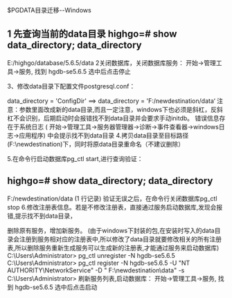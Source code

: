 $PGDATA目录迁移--Windows
 
1 先查询当前的data目录
highgo=# show data_directory;
       data_directory
-------------------------------
 E:/highgo/database/5.6.5/data
2关闭数据库，关闭数据库服务：  开始->管理工具->服务, 找到 hgdb-se5.6.5 选中后点击停止

3、修改data目录下配置文件postgresql.conf：

data_directory = 'ConfigDir' ==> data_directory = 'F:/newdestination/data‘
注意：参数里面改成新的data目录,而且一定注意，windows下也必须是斜杠，反斜杠不会识别，后期启动时会报错找不到data目录并会要求手动initdb。
错误信息存在于系统日志 ( 开始->管理工具->服务器管理器->诊断->事件查看器->windows日志->应用程序) 中会提示找不到data目录
4.拷贝data目录至目标路径(F:\newdestination)下，同时将原data目录重命名（不建议删除）

5.在命令行启动数据库pg_ctl start,进行查询验证：

highgo=# show data_directory;
 data_directory
----------------
 F:/newdestination/data
(1 行记录)
验证无误之后，在命令行关闭数据库pg_ctl stop
6.修改注册表信息。若是不修改注册表，直接通过服务启动数据库,发现会报错,提示找不到data目录，

   删除原有服务，增加新服务。
(由于windows下封装的包,在安装时写入的data目录会注册到服务相对应的注册表中,所以修改了data目录就要修改相关的所有注册表,所以删除服务重新生成服务可以生成新的注册表,才能通过服务来启动数据库)
C:\Users\Administrator>   pg_ctl unregister -N hgdb-se5.6.5
C:\Users\Administrator>   pg_ctl register -N hgdb-se5.6.5 -U "NT AUTHORITY\NetworkService" -D " F:\newdestination\data" -s
C:\Users\Administrator>
刷新服务列表,启动数据库：    开始->管理工具->服务, 找到 hgdb-se5.6.5 选中后点击启动